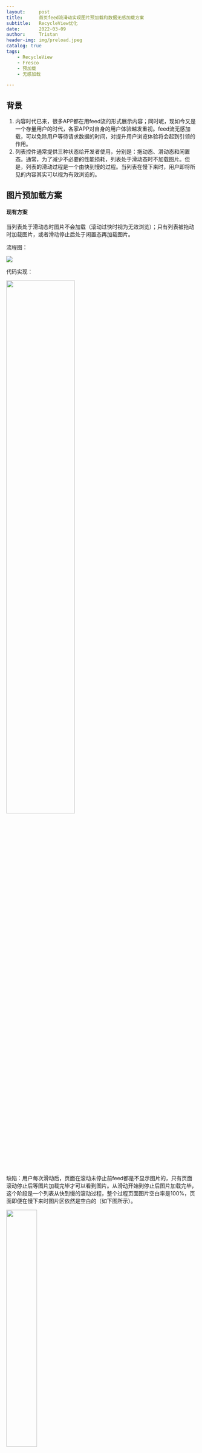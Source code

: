 ```yaml
---
layout:     post
title:      首页feed流滑动实现图片预加载和数据无感加载方案
subtitle:   RecycleView优化
date:       2022-03-09
author:     Tristan
header-img: img/preload.jpeg
catalog: true
tags:
    - RecycleView
    - Fresco
    - 预加载
    - 无感加载

---
```


## 背景
1. 内容时代已来，很多APP都在用feed流的形式展示内容；同时呢，现如今又是一个存量用户的时代，各家APP对自身的用户体验越发重视。feed流无感加载，可以免除用户等待请求数据的时间，对提升用户浏览体验将会起到引领的作用。
2. 列表控件通常提供三种状态给开发者使用，分别是：拖动态、滑动态和闲置态。通常，为了减少不必要的性能损耗，列表处于滑动态时不加载图片。但是，列表的滑动过程是一个由快到慢的过程。当列表在慢下来时，用户即将所见的内容其实可以视为有效浏览的。

## 图片预加载方案
#### 现有方案
当列表处于滑动态时图片不会加载（滚动过快时视为无效浏览）；只有列表被拖动时加载图片，或者滑动停止后处于闲置态再加载图片。

流程图：

<img  referrerPolicy="no-referrer"   referrerPolicy="no-referrer"  src="https://raw.githubusercontent.com/tristanzeng/tristanzeng.github.io/master/img/preload1.png" width="auto" style="display: block;"/>

代码实现：

<img  referrerPolicy="no-referrer"   referrerPolicy="no-referrer"  src="https://raw.githubusercontent.com/tristanzeng/tristanzeng.github.io/master/img/preload2.png" width="60%" style="display: block;"/>

缺陷：用户每次滑动后，页面在滚动未停止前feed都是不显示图片的，只有页面滚动停止后等图片加载完毕才可以看到图片。从滑动开始到停止后图片加载完毕，这个阶段是一个列表从快到慢的滚动过程，整个过程页面图片空白率是100%，页面即便在慢下来时图片区依然是空白的（如下图所示）。

<img  referrerPolicy="no-referrer"   referrerPolicy="no-referrer"  src="https://raw.githubusercontent.com/tristanzeng/tristanzeng.github.io/master/img/preload3.jpg" width="40%" style="display: block;"/>

#### 预加载方案
给列表控件增加一个“将停”态，待列表滚动变慢进入这个状态时提前加载图片。

<img  referrerPolicy="no-referrer"   referrerPolicy="no-referrer"  src="https://raw.githubusercontent.com/tristanzeng/tristanzeng.github.io/master/img/preload4.png" width="auto" style="display: block;"/>

技术实现：重写列表控件的onScrolled(int velocityX, int velocityY)方法，其中velocityY表示垂直方向滑动速度。当列表处于滑动态时，计算滑动速度是否小于设定的阈值，如果小于的话则把列表状态改为“将停”的状态，同时通知状态已变更。编码如下：

<img  referrerPolicy="no-referrer"   referrerPolicy="no-referrer"  src="https://raw.githubusercontent.com/tristanzeng/tristanzeng.github.io/master/img/preload5.png" width="60%" style="display: block;"/>

新增状态之前，只会在拖动态和闲置态加载图片；新增状态之后，在新的“将停”状态下也开启图片加载。

<img  referrerPolicy="no-referrer"   referrerPolicy="no-referrer"  src="https://raw.githubusercontent.com/tristanzeng/tristanzeng.github.io/master/img/preload6.png" width="60%" style="display: block;"/>

将停状态下的效果图：

<img  referrerPolicy="no-referrer"   referrerPolicy="no-referrer"  src="https://raw.githubusercontent.com/tristanzeng/tristanzeng.github.io/master/img/preload7.jpg" width="40%" style="display: block;"/>

#### 小结
给列表增加一个将停的状态，本质上是给列表提供了一个预处理的时机，让列表赋有了预加载能力。在将停态触发图片加载，当列表滚动变慢时图片也能及时显示，从而减少了正常视觉上的页面空白率，起到有效提升用户体验的作用。

## 数据无感加载方案
#### 现有方案
当列表滑动到最后一项，给用户展示一个文案或动画，示意程序正在请求下一页数据；待程序请求新数据完成后，取消展示的提示文案或动画，然后把新的一页数据追加载到列表。

<img  referrerPolicy="no-referrer"   referrerPolicy="no-referrer"  src="https://raw.githubusercontent.com/tristanzeng/tristanzeng.github.io/master/img/load1.jpeg" width="35%"/>    <img  referrerPolicy="no-referrer"   referrerPolicy="no-referrer"  src="https://raw.githubusercontent.com/tristanzeng/tristanzeng.github.io/master/img/load2.jpeg" width="35%"/>

缺陷：用户每次浏览到列表底部需要等待新的数据请求完成（动画结束）后才能继续上滑浏览更多信息。

流程图：

<img  referrerPolicy="no-referrer"   referrerPolicy="no-referrer"  src="https://raw.githubusercontent.com/tristanzeng/tristanzeng.github.io/master/img/load3.png" width="auto" style="display: block;"/>

代码实现：

<img  referrerPolicy="no-referrer"   referrerPolicy="no-referrer"  src="https://raw.githubusercontent.com/tristanzeng/tristanzeng.github.io/master/img/load4.png" width="60%" style="display: block;"/>

#### 无感加载方案
提前请求下一页数据并加载，同时限制列表的最大滑动速度，双举确保列表滑动到原有内容的最后一项时请求已完成加载。

1）提前请求下一页数据并加载，用程序化的思路设计——当列表滑至倒数第n项时开始请求新数据。

2）滑动是一个由快到慢的减速运动，限制最大滑动速度其实是限制了滑动的初速度。

<img  referrerPolicy="no-referrer"   referrerPolicy="no-referrer"  src="https://raw.githubusercontent.com/tristanzeng/tristanzeng.github.io/master/img/load5.png" width="auto" style="display: block;"/>

除此之外，为了不过分限制滑动的速度，同时又保证提前加载数据，特意为RecycleView的滑动添加了一个临界态，这样可以多一次预判的时机，整体流程上将会保持一个均衡的参数配置。

代码实现1：

<img  referrerPolicy="no-referrer"   referrerPolicy="no-referrer"  src="https://raw.githubusercontent.com/tristanzeng/tristanzeng.github.io/master/img/load6.png" width="60%" style="display: block;"/>

代码实现2：

<img  referrerPolicy="no-referrer"   referrerPolicy="no-referrer"  src="https://raw.githubusercontent.com/tristanzeng/tristanzeng.github.io/master/img/load7.png" width="60%" style="display: block;"/>

#### 小结
本方案为滑动列表控件提供了一套数据加载时机完全可配的方案，开发者通过设置两三个关键参数，完全可以实现feed流滑动过程中数据的无感加载，从而免除了feed流滑动浏览过程中的等待时间，将有效提升APP的使用体验。

## 整体效果
<video id="video" controls="" preload="none" poster="https://wos.58cdn.com.cn/IjGfEdCbIlr/ishare/pic_5aXUXUd1Wc375ad17bV9VaU53513XUV9.png">
<source id="mp4" src="https://wos.58cdn.com.cn/IjGfEdCbIlr/ishare/ishare_circle_ishare_1637723501703.mp4" type="video/mp4">
</video>

## 总结
1. 通过自定义列表控件，给列表增加一个新的将停态，为列表控件赋能，让列表有了预加载机制。这个预加载机制，既可以保证滑动过程中不过度开销性能，又可以让图片及时显示。
2. 通过三个维度（滑动位置、滑动速度、滑动状态）的综合实现和参数配置，有效的把数据加载时机控制在了列表滑动触底之前，从而在产品策略上实现了feed流无感知加载数据的能力。
